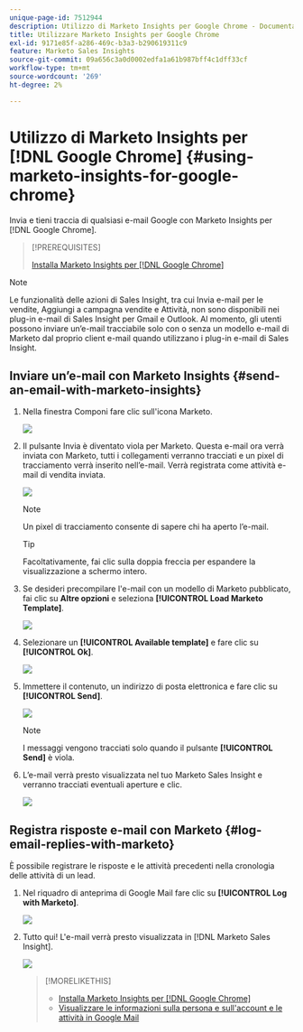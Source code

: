 ```yaml
---
unique-page-id: 7512944
description: Utilizzo di Marketo Insights per Google Chrome - Documentazione Marketo - Documentazione del prodotto
title: Utilizzare Marketo Insights per Google Chrome
exl-id: 9171e85f-a286-469c-b3a3-b290619311c9
feature: Marketo Sales Insights
source-git-commit: 09a656c3a0d0002edfa1a61b987bff4c1dff33cf
workflow-type: tm+mt
source-wordcount: '269'
ht-degree: 2%

---
```


# Utilizzo di Marketo Insights per [!DNL Google Chrome] {#using-marketo-insights-for-google-chrome}

Invia e tieni traccia di qualsiasi e-mail Google con Marketo Insights per [!DNL Google Chrome].

>[!PREREQUISITES]
>
>[Installa Marketo Insights per [!DNL Google Chrome]](/help/marketo/product-docs/marketo-sales-insight/msi-chrome-plugin/install-marketo-insights-for-google-chrome.md)

>[!NOTE]
>
>Le funzionalità delle azioni di Sales Insight, tra cui Invia e-mail per le vendite, Aggiungi a campagna vendite e Attività, non sono disponibili nei plug-in e-mail di Sales Insight per Gmail e Outlook. Al momento, gli utenti possono inviare un’e-mail tracciabile solo con o senza un modello e-mail di Marketo dal proprio client e-mail quando utilizzano i plug-in e-mail di Sales Insight.

## Inviare un’e-mail con Marketo Insights {#send-an-email-with-marketo-insights}

1. Nella finestra Componi fare clic sull&#39;icona Marketo.

   ![](assets/image2015-10-5-14-3a57-3a53.png)

1. Il pulsante Invia è diventato viola per Marketo. Questa e-mail ora verrà inviata con Marketo, tutti i collegamenti verranno tracciati e un pixel di tracciamento verrà inserito nell’e-mail. Verrà registrata come attività e-mail di vendita inviata.

   ![](assets/image2015-10-5-15-3a2-3a21.png)

   >[!NOTE]
   >
   >Un pixel di tracciamento consente di sapere chi ha aperto l’e-mail.

   >[!TIP]
   >
   >Facoltativamente, fai clic sulla doppia freccia per espandere la visualizzazione a schermo intero.

1. Se desideri precompilare l&#39;e-mail con un modello di Marketo pubblicato, fai clic su **Altre opzioni** e seleziona **[!UICONTROL Load Marketo Template]**.

   ![](assets/image2015-10-5-15-3a6-3a50.png)

1. Selezionare un **[!UICONTROL Available template]** e fare clic su **[!UICONTROL Ok]**.

   ![](assets/image2015-10-5-15-3a11-3a44.png)

1. Immettere il contenuto, un indirizzo di posta elettronica e fare clic su **[!UICONTROL Send]**.

   ![](assets/image2015-10-6-14-3a37-3a32.png)

   >[!NOTE]
   >
   >I messaggi vengono tracciati solo quando il pulsante **[!UICONTROL Send]** è viola.

1. L’e-mail verrà presto visualizzata nel tuo Marketo Sales Insight e verranno tracciati eventuali aperture e clic.

   ![](assets/image2015-4-23-16-3a59-3a43.png)

## Registra risposte e-mail con Marketo {#log-email-replies-with-marketo}

È possibile registrare le risposte e le attività precedenti nella cronologia delle attività di un lead.

1. Nel riquadro di anteprima di Google Mail fare clic su **[!UICONTROL Log with Marketo]**.

   ![](assets/image2015-4-23-17-3a0-3a42.png)

1. Tutto qui! L&#39;e-mail verrà presto visualizzata in [!DNL Marketo Sales Insight].

   ![](assets/image2015-4-23-17-3a1-3a26.png)

   >[!MORELIKETHIS]
   >
   >* [Installa Marketo Insights per [!DNL Google Chrome]](/help/marketo/product-docs/marketo-sales-insight/msi-chrome-plugin/install-marketo-insights-for-google-chrome.md)
   >* [Visualizzare le informazioni sulla persona e sull&#39;account e le attività in Google Mail](/help/marketo/product-docs/marketo-sales-insight/msi-chrome-plugin/view-person-and-account-information-and-activities-in-google-mail.md)
